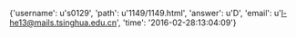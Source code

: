 {'username': u's0129', 'path': u'1149/1149.html', 'answer': u'D', 'email': u'l-he13@mails.tsinghua.edu.cn', 'time': '2016-02-28:13:04:09'}